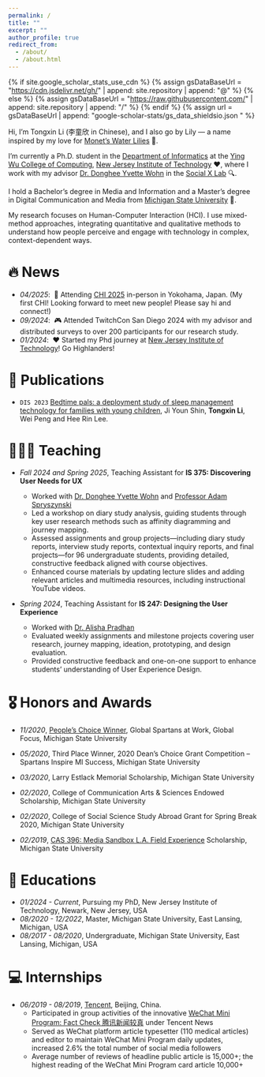 ```yaml
---
permalink: /
title: ""
excerpt: ""
author_profile: true
redirect_from: 
  - /about/
  - /about.html
---
```


{% if site.google_scholar_stats_use_cdn %}
{% assign gsDataBaseUrl = "https://cdn.jsdelivr.net/gh/" | append: site.repository | append: "@" %}
{% else %}
{% assign gsDataBaseUrl = "https://raw.githubusercontent.com/" | append: site.repository | append: "/" %}
{% endif %}
{% assign url = gsDataBaseUrl | append: "google-scholar-stats/gs_data_shieldsio.json " %}

<span class='anchor' id='about-me'></span>

Hi, I’m Tongxin Li (李童欣 in Chinese), and I also go by Lily — a name inspired by my love for [Monet’s Water Lilies](https://www.clevelandart.org/art/1960.81) 🪷. 

I’m currently a Ph.D. student in the [Department of Informatics](https://informatics.njit.edu/) at the [Ying Wu College of Computing](https://computing.njit.edu/), [New Jersey Institute of Technology](https://www.njit.edu/) ❤️, where I work with my advisor [Dr. Donghee Yvette Wohn](https://yvettewohn.com/) in the [Social X Lab](https://socialinteractionlab.com/) 🔍.

I hold a Bachelor’s degree in Media and Information and a Master’s degree in Digital Communication and Media from [Michigan State University](https://msu.edu/) 💚.

My research focuses on Human-Computer Interaction (HCI). I use mixed-method approaches, integrating quantitative and qualitative methods to understand how people perceive and engage with technology in complex, context-dependent ways.

# 🔥 News
<!--
- *06/2025*: &nbsp;👩‍🏫 Attending IMX 2025 in Rio de Janeiro, Brazil and giving a presentation on [Understanding Fans' Attitudes Toward AI-generated Fan Content About Their Favorite Musician]
- *04/2025*: &nbsp;🔥 Our paper [Understanding Fans' Attitudes Toward AI-generated Fan Content About Their Favorite Musician] is accepted to IMX 2025! 
-->
- *04/2025*: &nbsp;👋 Attending [CHI 2025](https://chi2025.acm.org/) in-person in Yokohama, Japan. (My first CHI! Looking forward to meet new people! Please say hi and connect!)
- *09/2024*: &nbsp;🎮 Attended TwitchCon San Diego 2024 with my advisor and distributed surveys to over 200 participants for our research study.
- *01/2024*: &nbsp;❤️ Started my Phd journey at [New Jersey Institute of Technology](https://www.njit.edu/)! Go Highlanders!

# 📝 Publications 

- <code class="language-plaintext highlighter-rouge">DIS 2023</code> <a href="https://dl.acm.org/doi/abs/10.1145/3563657.3596068">Bedtime pals: a deployment study of sleep management technology for families with young children</a>, Ji Youn Shin, <strong>Tongxin Li</strong>, Wei Peng and Hee Rin Lee.

# 👩🏻‍🏫 Teaching
- *Fall 2024 and Spring 2025*, Teaching Assistant for **IS 375: Discovering User Needs for UX**
  - Worked with [Dr. Donghee Yvette Wohn](https://yvettewohn.com/) and [Professor Adam Spryszynski](https://people.njit.edu/profile/as2569)
  - Led a workshop on diary study analysis, guiding students through key user research methods such as affinity diagramming and journey mapping.
  - Assessed assignments and group projects—including diary study reports, interview study reports, contextual inquiry reports, and final projects—for 96 undergraduate students, providing detailed, constructive feedback aligned with course objectives.
  - Enhanced course materials by updating lecture slides and adding relevant articles and multimedia resources, including instructional YouTube videos.

- *Spring 2024*, Teaching Assistant for **IS 247: Designing the User Experience**
  - Worked with [Dr. Alisha Pradhan](https://www.alishapradhan.net/)
  - Evaluated weekly assignments and milestone projects covering user research, journey mapping, ideation, prototyping, and design evaluation.
  - Provided constructive feedback and one-on-one support to enhance students’ understanding of User Experience Design.

# 🎖 Honors and Awards

- *11/2020*, [People’s Choice Winner](https://www.isp.msu.edu/about/global-focus/2020-winners/), Global Spartans at Work, Global Focus, Michigan State University
  
  <!-- Awarded for a photo captured during a service-learning program in Belize. The image portrays a heartfelt farewell between MSU’s lead faculty and the local elementary school principal at Santa Elena Primary Catholic School. Selected by public vote, the photo reflects themes of cross-cultural connection and global engagement. -->

- *05/2020*, Third Place Winner, 2020 Dean’s Choice Grant Competition – Spartans Inspire MI Success, Michigan State University
  
  <!-- Awarded by the College of Social Science at Michigan State University and the MSU Federal Credit Union. Recognized for a reflective [video project](https://www.youtube.com/watch?v=zlXH4yIr17w) created after completing a service-learning program. The $300 grant honored the creative presentation and the meaningful insights shared about the impact of experiential learning on my undergraduate education. -->

- *03/2020*, Larry Estlack Memorial Scholarship, Michigan State University
  
  <!-- Awarded $1,250 in recognition of academic excellence and dedication to the field of media and information. Established in memory of Larry Estlack, a respected educator and broadcast professional, this scholarship honors students in the Department of Media & Information who demonstrate promise in media production, broadcast engineering, and related disciplines. Selected for outstanding potential and commitment to advancing the future of communication technology. -->

- *02/2020*, College of Communication Arts & Sciences Endowed Scholarship, Michigan State University

  <!-- Awarded in recognition of academic excellence and outstanding potential in the field of communication. Selected from a competitive pool of applicants to receive a $1,050 scholarship, generously supported by Dr. Erwin Bettinghaus. The award was applied toward tuition for the 2020–2021 academic year and included participation in a formal departmental awards ceremony. -->

- *02/2020*, College of Social Science Study Abroad Grant for Spring Break 2020, Michigan State University
  
  <!-- Selected to receive a $500 grant supporting participation in a global engagement program in Belize. As part of the program, I collaborated with local K–12 schools in San Ignacio on community-based projects aimed at building cross-cultural understanding. The experience emphasized intercultural competency, critical reflection on global narratives such as “The Danger of a Single Story” by Chimamanda Ngozi Adichie, and immersive learning through Belize’s historical and ecological sites. Upon return, I completed a reflective project demonstrating personal and academic growth as a global citizen. -->

- *02/2019*, [CAS 396: Media Sandbox L.A. Field Experience](https://comartsci.msu.edu/about/newsroom/news/experiencing-media-sandbox-la-study-away) Scholarship, Michigan State University
  
  <!-- Awarded a $1,000 travel scholarship to participate in CAS 396, a competitive program that connects students with Spartan alumni in the media industry. The course included behind-the-scenes visits to major media companies and provided firsthand insights into creative careers in Los Angeles. -->

<!--
- *2017 - 2020*, Dean's List 
  
  Recognized on the Dean’s List for every semester attended, maintaining a GPA of 3.5 or higher throughout the undergraduate program.
-->

# 📖 Educations
- *01/2024 - Current*, Pursuing my PhD, New Jersey Institute of Technology, Newark, New Jersey, USA
- *08/2020 - 12/2022*, Master, Michigan State University, East Lansing, Michigan, USA
- *08/2017 - 08/2020*, Undergraduate, Michigan State University, East Lansing, Michigan, USA

<!--
# 💬 Invited Talks

- *2021*, .  \| [\[video\]](https://github.com/)
-->

# 💻 Internships
- *06/2019 - 08/2019*, [Tencent](https://www.tencent.com/en-us/), Beijing, China.
  - Participated in group activities of the innovative [WeChat Mini Program: Fact Check 腾讯新闻较真](https://vp.fact.qq.com/home) under Tencent News
  - Served as WeChat platform article typesetter (110 medical articles) and editor to maintain WeChat Mini Program daily updates, increased 2.6% the total number of social media followers 
  - Average number of reviews of headline public article is 15,000+; the highest reading of the WeChat Mini Program card article 10,000+
